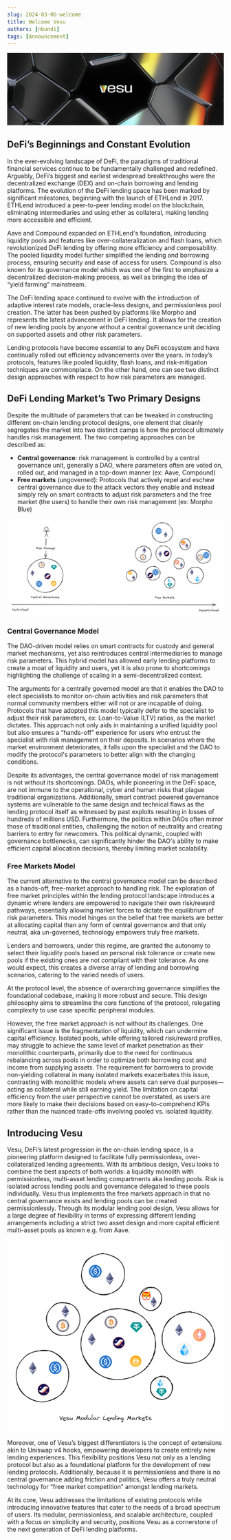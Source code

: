 ```yaml
---
slug: 2024-03-06-welcome
title: Welcome Vesu
authors: [nbundi]
tags: [Announcement]
---
```


![Welcome Vesu](banner_c.png)


## DeFi’s Beginnings and Constant Evolution

In the ever-evolving landscape of DeFi, the paradigms of traditional financial services continue to be fundamentally challenged and redefined. Arguably, DeFi’s biggest and earliest widespread breakthroughs were the decentralized exchange (DEX) and on-chain borrowing and lending platforms. The evolution of the DeFi lending space has been marked by significant milestones, beginning with the launch of ETHLend in 2017. ETHLend introduced a peer-to-peer lending model on the blockchain, eliminating intermediaries and using ether as collateral, making lending more accessible and efficient.

Aave and Compound expanded on ETHLend's foundation, introducing liquidity pools and features like over-collateralization and flash loans, which revolutionized DeFi lending by offering more efficiency and composability. The pooled liquidity model further simplified the lending and borrowing process, ensuring security and ease of access for users. Compound is also known for its governance model which was one of the first to emphasize a decentralized decision-making process, as well as bringing the idea of “yield farming” mainstream.

The DeFi lending space continued to evolve with the introduction of adaptive interest rate models, oracle-less designs, and permissionless pool creation. The latter has been pushed by platforms like Morpho and represents the latest advancement in DeFi lending. It allows for the creation of new lending pools by anyone without a central governance unit deciding on supported assets and other risk parameters.

Lending protocols have become essential to any DeFi ecosystem and have continually rolled out efficiency advancements over the years. In today’s protocols, features like pooled liquidity, flash loans, and risk-mitigation techniques are commonplace. On the other hand, one can see two distinct design approaches with respect to how risk parameters are managed.

## DeFi Lending Market’s Two Primary Designs

Despite the multitude of parameters that can be tweaked in constructing different on-chain lending protocol designs, one element that cleanly segregates the market into two distinct camps is how the protocol ultimately handles risk management. The two competing approaches can be described as:

- **Central governance**: risk management is controlled by a central governance unit, generally a DAO, where parameters often are voted on, rolled out, and managed in a top-down manner (ex: Aave, Compound)
- **Free markets** (ungoverned): Protocols that actively repel and eschew central governance due to the attack vectors they enable and instead simply rely on smart contracts to adjust risk parameters and the free market (the users) to handle their own risk management (ex: Morpho Blue)


![Central Governance vs Free Markets](governance-vs-free-markets.png)

### Central Governance Model

The DAO-driven model relies on smart contracts for custody and general market mechanisms, yet also reintroduces central intermediaries to manage risk parameters. This hybrid model has allowed early lending platforms to create a moat of liquidity and users, yet it is also prone to shortcomings highlighting the challenge of scaling in a semi-decentralized context.

The arguments for a centrally governed model are that it enables the DAO to elect specialists to monitor on-chain activities and risk parameters that normal community members either will not or are incapable of doing. Protocols that have adopted this model typically defer to the specialist to adjust their risk parameters, ex: Loan-to-Value (LTV) ratios, as the market dictates. This approach not only aids in maintaining a unified liquidity pool but also ensures a “hands-off” experience for users who entrust the specialist with risk management on their deposits. In scenarios where the market environment deteriorates, it falls upon the specialist and the DAO to modify the protocol's parameters to better align with the changing conditions.

Despite its advantages, the central governance model of risk management is not without its shortcomings. DAOs, while pioneering in the DeFi space, are not immune to the operational, cyber and human risks that plague traditional organizations. Additionally, smart contract powered governance systems are vulnerable to the same design and technical flaws as the lending protocol itself as witnessed by past exploits resulting in losses of hundreds of millions USD. Furthermore, the politics within DAOs often mirror those of traditional entities, challenging the notion of neutrality and creating barriers to entry for newcomers. This political dynamic, coupled with governance bottlenecks, can significantly hinder the DAO's ability to make efficient capital allocation decisions, thereby limiting market scalability.

### Free Markets Model

The current alternative to the central governance model can be described as a hands-off, free-market approach to handling risk. The exploration of free market principles within the lending protocol landscape introduces a dynamic where lenders are empowered to navigate their own risk/reward pathways, essentially allowing market forces to dictate the equilibrium of risk parameters. This model hinges on the belief that free markets are better at allocating capital than any form of central governance and that only neutral, aka un-governed, technology empowers truly free markets.

Lenders and borrowers, under this regime, are granted the autonomy to select their liquidity pools based on personal risk tolerance or create new pools if the existing ones are not compliant with their tolerance. As one would expect, this creates a diverse array of lending and borrowing scenarios, catering to the varied needs of users.

At the protocol level, the absence of overarching governance simplifies the foundational codebase, making it more robust and secure. This design philosophy aims to streamline the core functions of the protocol, relegating complexity to use case specific peripheral modules.

However, the free market approach is not without its challenges. One significant issue is the fragmentation of liquidity, which can undermine capital efficiency. Isolated pools, while offering tailored risk/reward profiles, may struggle to achieve the same level of market penetration as their monolithic counterparts, primarily due to the need for continuous rebalancing across pools in order to optimize both borrowing cost and income from supplying assets. The requirement for borrowers to provide non-yielding collateral in many isolated markets exacerbates this issue, contrasting with monolithic models where assets can serve dual purposes—acting as collateral while still earning yield. The limitation on capital efficiency from the user perspective cannot be overstated, as users are more likely to make their decisions based on easy-to-comprehend KPIs rather than the nuanced trade-offs involving pooled vs. isolated liquidity.

## Introducing Vesu

Vesu, DeFi’s latest progression in the on-chain lending space, is a pioneering platform designed to facilitate fully permissionless, over-collateralized lending agreements. With its ambitious design, Vesu looks to combine the best aspects of both worlds: a liquidity monolith with permissionless, multi-asset lending compartments aka lending pools. Risk is isolated across lending pools and governance delegated to these pools individually. Vesu thus implements the free markets approach in that no central governance exists and lending pools can be created permissionlessly. Through its modular lending pool design, Vesu allows for a large degree of flexibility in terms of expressing different lending arrangements including a strict two asset design and more capital efficient multi-asset pools as known e.g. from Aave.

![Vesu Modular Lending Markets](vesu-modular-lending-markets.png)

Moreover, one of Vesu’s biggest differentiators is the concept of extensions akin to Uniswap v4 hooks, empowering developers to create entirely new lending experiences. This flexibility positions Vesu not only as a lending protocol but also as a foundational platform for the development of new lending protocols. Additionally, because it is permissionless and there is no central governance adding friction and politics, Vesu offers a truly neutral technology for “free market competition” amongst lending markets.

At its core, Vesu addresses the limitations of existing protocols while introducing innovative features that cater to the needs of a broad spectrum of users. Its modular, permissionless, and scalable architecture, coupled with a focus on simplicity and security, positions Vesu as a cornerstone of the next generation of DeFi lending platforms.